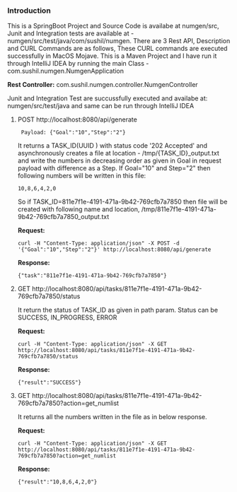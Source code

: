 
### Introduction
This is a SpringBoot Project and Source Code is availabe at numgen/src, Junit and Integration tests are available at - numgen/src/test/java/com/sushil/numgen. There are 3 Rest API, Description and CURL Commands are as follows, These CURL commands are executed successfully in MacOS Mojave. This is a Maven Project and I have run it through IntelliJ IDEA by running the main Class - com.sushil.numgen.NumgenApplication

**Rest Controller:** com.sushil.numgen.controller.NumgenController


Junit and Integration Test are succussfully executed and availabe at: numgen/src/test/java and same can be run through IntelliJ IDEA

 1. POST http://localhost:8080/api/generate
     
         Payload: {"Goal":"10","Step":"2"}

	It returns a TASK_ID(UUID ) with status code '202 Accepted' and asynchronously creates a file at location - /tmp/{TASK_ID}_output.txt and write the numbers in decreasing order as given in Goal in request payload with difference as a Step. If Goal="10" and Step="2" then following numbers will be written in this file:

	    10,8,6,4,2,0
	 
	So if TASK_ID=811e7f1e-4191-471a-9b42-769cfb7a7850 then file will be created with following name and location,
	    /tmp/811e7f1e-4191-471a-9b42-769cfb7a7850_output.txt

	**Request:**

	    curl -H "Content-Type: application/json" -X POST -d '{"Goal":"10","Step":"2"}' http://localhost:8080/api/generate

	**Response:**

	    {"task":"811e7f1e-4191-471a-9b42-769cfb7a7850"}

 2. GET
    http://localhost:8080/api/tasks/811e7f1e-4191-471a-9b42-769cfb7a7850/status
	
	It return the status of TASK_ID as given in path param. Status can be SUCCESS, IN_PROGRESS, ERROR
	
	**Request:**

	    curl -H "Content-Type: application/json" -X GET http://localhost:8080/api/tasks/811e7f1e-4191-471a-9b42-769cfb7a7850/status

	**Response:**

	    {"result":"SUCCESS"}

 3. GET
    http://localhost:8080/api/tasks/811e7f1e-4191-471a-9b42-769cfb7a7850?action=get_numlist
    
    It returns all the numbers written in the file as in below response.

	**Request:**
	

        curl -H "Content-Type: application/json" -X GET http://localhost:8080/api/tasks/811e7f1e-4191-471a-9b42-769cfb7a7850?action=get_numlist


    
	**Response:**
	
	    {"result":"10,8,6,4,2,0"}
    





